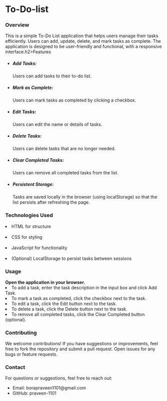# To-Do-list
<h3>Overview</h3>

This is a simple To-Do List application that helps users manage their tasks efficiently. Users can add, update, delete, and mark tasks as complete. The application is designed to be user-friendly and functional, with a responsive interface.h2>Features</h2>
<ul>
<li><h5>Add Tasks:</h5>  Users can add tasks to their to-do list.</li>
<li><h5>Mark as Complete:</h5>  Users can mark tasks as completed by clicking a checkbox.</li>
<li><h5>Edit Tasks:</h5>  Users can edit the name or details of tasks.</li>
<li><h5>Delete Tasks:</h5>  Users can delete tasks that are no longer needed.</li>
<li><h5>Clear Completed Tasks:</h5>  Users can remove all completed tasks from the list.</li>
<li><h5>Persistent Storage:</h5>  Tasks are saved locally in the browser (using localStorage) so that the list persists after refreshing the page.</li>
</ul>
<h3>Technologies Used</h3>
<li>HTML for structure</li><br>
<li>CSS for styling</li><br>
<li>JavaScript for functionality</li><br>
<li>(Optional) LocalStorage to persist tasks between sessions</li>
<h3>Usage</h3>
<strong>Open the application in your browser.</strong>
<li>To add a task, enter the task description in the input box and click Add Task.</li>
<li>To mark a task as completed, click the checkbox next to the task.</li>
<li>To edit a task, click the Edit button next to the task.</li>
<li>To delete a task, click the Delete button next to the task.</li>
<li>To remove all completed tasks, click the Clear Completed button (optional).</li>
<h3>Contributing</h3>
We welcome contributions! If you have suggestions or improvements, feel free to fork the repository and submit a pull request. Open issues for any bugs or feature requests.<br>
<h3>Contact</h3>
For questions or suggestions, feel free to reach out:
<ul>

<li>Email: borapraveen1101@gmail.com</li>

<li>GitHub: praveen-1101</li>
</ul>